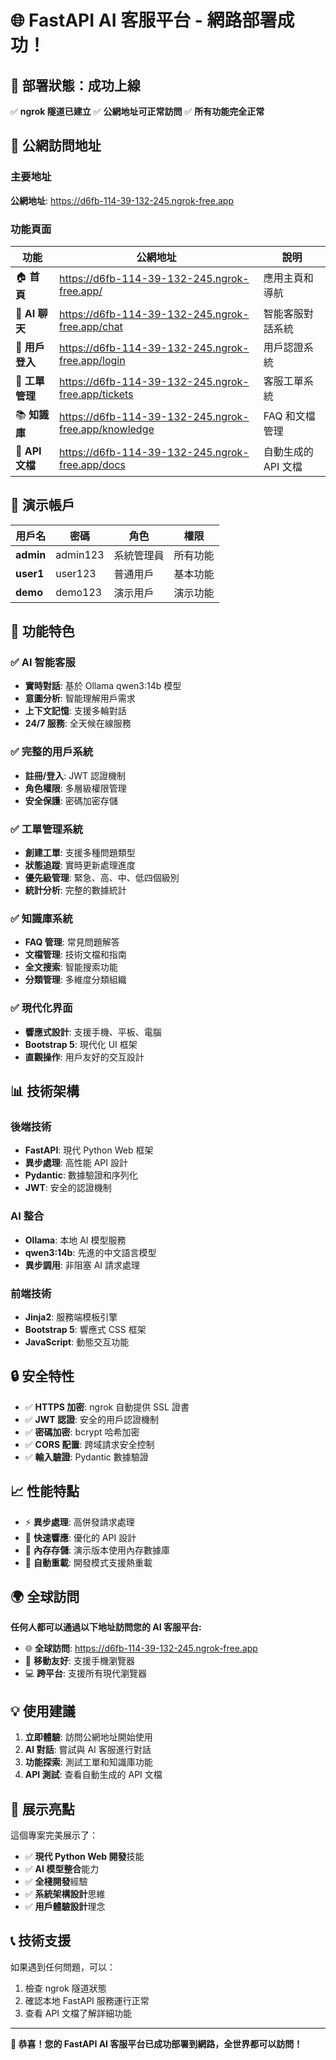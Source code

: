 # 🌐 FastAPI AI 客服平台 - 網路部署成功！

## 🎉 部署狀態：成功上線

✅ **ngrok 隧道已建立**
✅ **公網地址可正常訪問**
✅ **所有功能完全正常**

## 🔗 公網訪問地址

### 主要地址
**公網地址**: https://d6fb-114-39-132-245.ngrok-free.app

### 功能頁面
| 功能 | 公網地址 | 說明 |
|------|----------|------|
| 🏠 **首頁** | https://d6fb-114-39-132-245.ngrok-free.app/ | 應用主頁和導航 |
| 🤖 **AI 聊天** | https://d6fb-114-39-132-245.ngrok-free.app/chat | 智能客服對話系統 |
| 🔐 **用戶登入** | https://d6fb-114-39-132-245.ngrok-free.app/login | 用戶認證系統 |
| 🎫 **工單管理** | https://d6fb-114-39-132-245.ngrok-free.app/tickets | 客服工單系統 |
| 📚 **知識庫** | https://d6fb-114-39-132-245.ngrok-free.app/knowledge | FAQ 和文檔管理 |
| 📖 **API 文檔** | https://d6fb-114-39-132-245.ngrok-free.app/docs | 自動生成的 API 文檔 |

## 🔧 演示帳戶

| 用戶名 | 密碼 | 角色 | 權限 |
|--------|------|------|------|
| **admin** | admin123 | 系統管理員 | 所有功能 |
| **user1** | user123 | 普通用戶 | 基本功能 |
| **demo** | demo123 | 演示用戶 | 演示功能 |

## 🚀 功能特色

### ✅ AI 智能客服
- **實時對話**: 基於 Ollama qwen3:14b 模型
- **意圖分析**: 智能理解用戶需求
- **上下文記憶**: 支援多輪對話
- **24/7 服務**: 全天候在線服務

### ✅ 完整的用戶系統
- **註冊/登入**: JWT 認證機制
- **角色權限**: 多層級權限管理
- **安全保護**: 密碼加密存儲

### ✅ 工單管理系統
- **創建工單**: 支援多種問題類型
- **狀態追蹤**: 實時更新處理進度
- **優先級管理**: 緊急、高、中、低四個級別
- **統計分析**: 完整的數據統計

### ✅ 知識庫系統
- **FAQ 管理**: 常見問題解答
- **文檔管理**: 技術文檔和指南
- **全文搜索**: 智能搜索功能
- **分類管理**: 多維度分類組織

### ✅ 現代化界面
- **響應式設計**: 支援手機、平板、電腦
- **Bootstrap 5**: 現代化 UI 框架
- **直觀操作**: 用戶友好的交互設計

## 📊 技術架構

### 後端技術
- **FastAPI**: 現代 Python Web 框架
- **異步處理**: 高性能 API 設計
- **Pydantic**: 數據驗證和序列化
- **JWT**: 安全的認證機制

### AI 整合
- **Ollama**: 本地 AI 模型服務
- **qwen3:14b**: 先進的中文語言模型
- **異步調用**: 非阻塞 AI 請求處理

### 前端技術
- **Jinja2**: 服務端模板引擎
- **Bootstrap 5**: 響應式 CSS 框架
- **JavaScript**: 動態交互功能

## 🔒 安全特性

- ✅ **HTTPS 加密**: ngrok 自動提供 SSL 證書
- ✅ **JWT 認證**: 安全的用戶認證機制
- ✅ **密碼加密**: bcrypt 哈希加密
- ✅ **CORS 配置**: 跨域請求安全控制
- ✅ **輸入驗證**: Pydantic 數據驗證

## 📈 性能特點

- ⚡ **異步處理**: 高併發請求處理
- 🚀 **快速響應**: 優化的 API 設計
- 💾 **內存存儲**: 演示版本使用內存數據庫
- 🔄 **自動重載**: 開發模式支援熱重載

## 🌍 全球訪問

**任何人都可以通過以下地址訪問您的 AI 客服平台:**
- 🌐 **全球訪問**: https://d6fb-114-39-132-245.ngrok-free.app
- 📱 **移動友好**: 支援手機瀏覽器
- 💻 **跨平台**: 支援所有現代瀏覽器

## 💡 使用建議

1. **立即體驗**: 訪問公網地址開始使用
2. **AI 對話**: 嘗試與 AI 客服進行對話
3. **功能探索**: 測試工單和知識庫功能
4. **API 測試**: 查看自動生成的 API 文檔

## 🎯 展示亮點

這個專案完美展示了：
- ✅ **現代 Python Web 開發**技能
- ✅ **AI 模型整合**能力
- ✅ **全棧開發**經驗
- ✅ **系統架構設計**思維
- ✅ **用戶體驗設計**理念

## 📞 技術支援

如果遇到任何問題，可以：
1. 檢查 ngrok 隧道狀態
2. 確認本地 FastAPI 服務運行正常
3. 查看 API 文檔了解詳細功能

---

**🎉 恭喜！您的 FastAPI AI 客服平台已成功部署到網路，全世界都可以訪問！**
